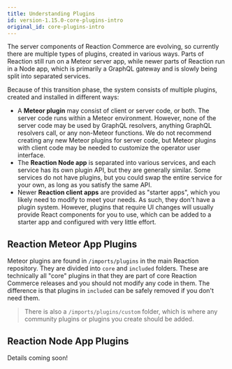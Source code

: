 ```yaml
---
title: Understanding Plugins
id: version-1.15.0-core-plugins-intro
original_id: core-plugins-intro
---
```


The server components of Reaction Commerce are evolving, so currently there are multiple types of plugins, created in various ways. Parts of Reaction still run on a Meteor server app, while newer parts of Reaction run in a Node app, which is primarily a GraphQL gateway and is slowly being split into separated services.

Because of this transition phase, the system consists of multiple plugins, created and installed in different ways:

- A **Meteor plugin** may consist of client or server code, or both. The server code runs within a Meteor environment. However, none of the server code may be used by GraphQL resolvers, anything GraphQL resolvers call, or any non-Meteor functions. We do not recommend creating any new Meteor plugins for server code, but Meteor plugins with client code may be needed to customize the operator user interface.
- The **Reaction Node app** is separated into various services, and each service has its own plugin API, but they are generally similar. Some services do not have plugins, but you could swap the entire service for your own, as long as you satisfy the same API.
- Newer **Reaction client apps** are provided as "starter apps", which you likely need to modify to meet your needs. As such, they don't have a plugin system. However, plugins that require UI changes will usually provide React components for you to use, which can be added to a starter app and configured with very little effort.

## Reaction Meteor App Plugins

Meteor plugins are found in `/imports/plugins` in the main Reaction repository. They are divided into `core` and `included` folders. These are technically all "core" plugins in that they are part of core Reaction Commerce releases and you should not modify any code in them. The difference is that plugins in `included` can be safely removed if you don't need them.

> There is also a `/imports/plugins/custom` folder, which is where any community plugins or plugins you create should be added.

## Reaction Node App Plugins

Details coming soon!

